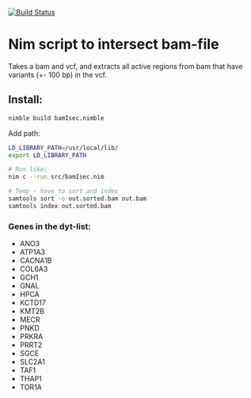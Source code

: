 [![Build Status](https://github.com/oyvindbusk/bamIsec/workflows/tests/badge.svg?branch=master)](https://github.com/oyvindbusk/bamIsec/actions)


# Nim script to intersect bam-file

Takes a bam and vcf, and extracts all active regions from bam that have variants (+- 100 bp) in the vcf.

## Install:
```sh
nimble build bamIsec.nimble
```

Add path:
```sh
LD_LIBRARY_PATH=/usr/local/lib/
export LD_LIBRARY_PATH
```


```sh
# Run like:
nim c --run src/bamIsec.nim

# Temp - have to sort and index
samtools sort -o out.sorted.bam out.bam
samtools index out.sorted.bam
```

### Genes in the dyt-list:
* ANO3
* ATP1A3
* CACNA1B
* COL6A3
* GCH1
* GNAL
* HPCA
* KCTD17
* KMT2B
* MECR
* PNKD
* PRKRA
* PRRT2
* SGCE
* SLC2A1
* TAF1
* THAP1
* TOR1A


